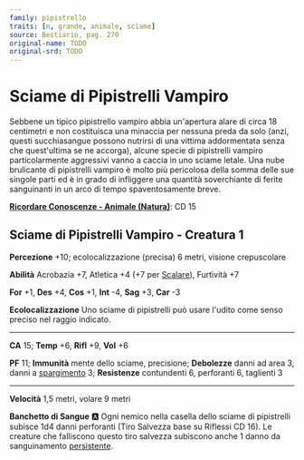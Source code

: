 ```yaml
---
family: pipistrello
traits: [n, grande, animale, sciame]
source: Bestiario, pag. 270
original-name: TODO
original-srd: TODO
---
```


# Sciame di Pipistrelli Vampiro

Sebbene un tipico pipistrello vampiro abbia un'apertura alare di circa 18 centimetri e non costituisca una minaccia per nessuna preda da solo (anzi, questi succhiasangue possono nutrirsi di una vittima addormentata senza che quest'ultima se ne accorga), alcune specie di pipistrelli vampiro particolarmente aggressivi vanno a caccia in uno sciame letale. Una nube brulicante di pipistrelli vampiro è molto più pericolosa della somma delle sue singole parti ed è in grado di infliggere una quantità soverchiante di ferite sanguinanti in un arco di tempo spaventosamente breve.

**[Ricordare Conoscenze - Animale (Natura)](/azioni/ricordare-conoscenze)**: CD 15

## Sciame di Pipistrelli Vampiro - Creatura 1

**Percezione** +10; ecolocalizzazione (precisa) 6 metri, visione crepuscolare

**Abilità** Acrobazia +7, Atletica +4 (+7 per [Scalare](/azioni/scalare)), Furtività +7

**For** +1, **Des** +4, **Cos** +1, **Int** -4, **Sag** +3, **Car** -3

**Ecolocalizzazione** Uno sciame di pipistrelli può usare l'udito come senso preciso nel raggio indicato.

***

**CA** 15; **Temp** +6, **Rifl** +9, **Vol** +6

**PF** 11; **Immunità** mente dello sciame, precisione; **Debolezze** danni ad area 3, danni a [spargimento](/tratti/spargimento) 3; **Resistenze** contundenti 6, perforanti 6, taglienti 3

***

**Velocità** 1,5 metri, volare 9 metri

**Banchetto di Sangue** :a:  Ogni nemico nella casella dello sciame di pipistrelli subisce 1d4 danni perforanti (Tiro Salvezza base su Riflessi CD 16). Le creature che falliscono questo tiro salvezza subiscono anche 1 danno da sanguinamento [persistente](/condizioni/danno-persistente).
